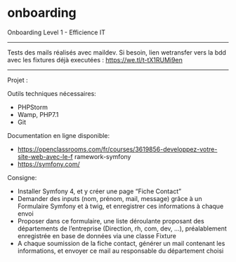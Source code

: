 # onboarding
Onboarding Level 1 - Efficience IT

----------------------------------------------

Tests des mails réalisés avec maildev.
Si besoin, lien wetransfer vers la bdd avec les fixtures déjà executées : https://we.tl/t-tX1RUMi9en

-----------------------------------------------

Projet :

Outils techniques nécessaires:
- PHPStorm
- Wamp, PHP7.1
- Git

Documentation en ligne disponible:
- https://openclassrooms.com/fr/courses/3619856-developpez-votre-site-web-avec-le-f
ramework-symfony
- https://symfony.com/

Consigne:
- Installer Symfony 4, et y créer une page “Fiche Contact”
- Demander des inputs (nom, prénom, mail, message) grâce à un Formulaire Symfony
et à twig, et enregistrer ces informations à chaque envoi
- Proposer dans ce formulaire, une liste déroulante proposant des départements de
l’entreprise (Direction, rh, com, dev, ...), préalablement enregistrée en base de
données via une classe Fixture
- A chaque soumission de la fiche contact, générer un mail contenant les informations,
et envoyer ce mail au responsable du département choisi


